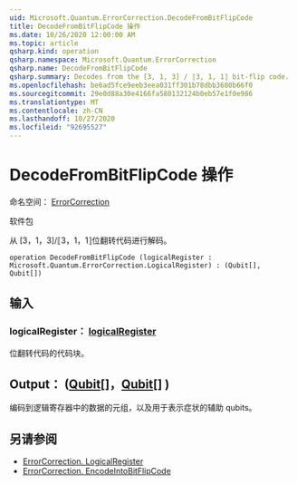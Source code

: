 ```yaml
---
uid: Microsoft.Quantum.ErrorCorrection.DecodeFromBitFlipCode
title: DecodeFromBitFlipCode 操作
ms.date: 10/26/2020 12:00:00 AM
ms.topic: article
qsharp.kind: operation
qsharp.namespace: Microsoft.Quantum.ErrorCorrection
qsharp.name: DecodeFromBitFlipCode
qsharp.summary: Decodes from the [3, 1, 3] / ⟦3, 1, 1⟧ bit-flip code.
ms.openlocfilehash: be6ad5fce9eeb3eea031ff301b78dbb3680b66f0
ms.sourcegitcommit: 29e0d88a30e4166fa580132124b0eb57e1f0e986
ms.translationtype: MT
ms.contentlocale: zh-CN
ms.lasthandoff: 10/27/2020
ms.locfileid: "92695527"
---
```

# <a name="decodefrombitflipcode-operation"></a>DecodeFromBitFlipCode 操作

命名空间： [ErrorCorrection](xref:Microsoft.Quantum.ErrorCorrection)

软件包 [](https://nuget.org/packages/)


从 [3，1，3]/⟦3，1，1⟧位翻转代码进行解码。

```qsharp
operation DecodeFromBitFlipCode (logicalRegister : Microsoft.Quantum.ErrorCorrection.LogicalRegister) : (Qubit[], Qubit[])
```


## <a name="input"></a>输入

### <a name="logicalregister--logicalregister"></a>logicalRegister： [logicalRegister](xref:Microsoft.Quantum.ErrorCorrection.LogicalRegister)

位翻转代码的代码块。



## <a name="output--qubitqubit"></a>Output： ([Qubit](xref:microsoft.quantum.lang-ref.qubit)[]，[Qubit](xref:microsoft.quantum.lang-ref.qubit)[] ) 

编码到逻辑寄存器中的数据的元组，以及用于表示症状的辅助 qubits。

## <a name="see-also"></a>另请参阅

- [ErrorCorrection. LogicalRegister](xref:Microsoft.Quantum.ErrorCorrection.LogicalRegister)
- [ErrorCorrection. EncodeIntoBitFlipCode](xref:Microsoft.Quantum.ErrorCorrection.EncodeIntoBitFlipCode)